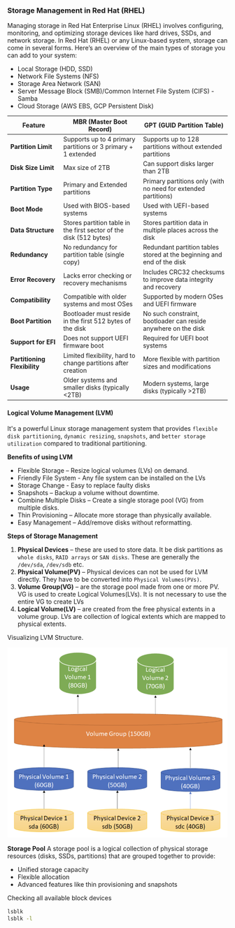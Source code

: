 ### Storage Management in Red Hat (RHEL)
Managing storage in Red Hat Enterprise Linux (RHEL) involves configuring, monitoring, and optimizing storage devices like hard drives, SSDs, and network storage. In Red Hat (RHEL) or any Linux-based system, storage can come in several forms. Here’s an overview of the main types of storage you can add to your system:
- Local Storage (HDD, SSD)
- Network File Systems (NFS)
- Storage Area Network (SAN)
- Server Message Block (SMB)/Common Internet File System (CIFS) - Samba
- Cloud Storage (AWS EBS, GCP Persistent Disk)

| Feature                      | **MBR (Master Boot Record)**                                       | **GPT (GUID Partition Table)**                                         |
| ---------------------------- | ------------------------------------------------------------------ | ---------------------------------------------------------------------- |
| **Partition Limit**          | Supports up to 4 primary partitions or 3 primary + 1 extended      | Supports up to 128 partitions without extended partitions              |
| **Disk Size Limit**          | Max size of 2TB                                                    | Can support disks larger than 2TB                                      |
| **Partition Type**           | Primary and Extended partitions                                    | Primary partitions only (with no need for extended partitions)         |
| **Boot Mode**                | Used with BIOS-based systems                                       | Used with UEFI-based systems                                           |
| **Data Structure**           | Stores partition table in the first sector of the disk (512 bytes) | Stores partition data in multiple places across the disk               |
| **Redundancy**               | No redundancy for partition table (single copy)                    | Redundant partition tables stored at the beginning and end of the disk |
| **Error Recovery**           | Lacks error checking or recovery mechanisms                        | Includes CRC32 checksums to improve data integrity and recovery        |
| **Compatibility**            | Compatible with older systems and most OSes                        | Supported by modern OSes and UEFI firmware                             |
| **Boot Partition**           | Bootloader must reside in the first 512 bytes of the disk          | No such constraint, bootloader can reside anywhere on the disk         |
| **Support for EFI**          | Does not support UEFI firmware boot                                | Required for UEFI boot systems                                         |
| **Partitioning Flexibility** | Limited flexibility, hard to change partitions after creation      | More flexible with partition sizes and modifications                   |
| **Usage**                    | Older systems and smaller disks (typically <2TB)                   | Modern systems, large disks (typically >2TB)                           |

#### Logical Volume Management (LVM)
It's a powerful Linux storage management system that provides `flexible disk partitioning`, `dynamic resizing`, `snapshots`, and `better storage utilization` compared to traditional partitioning.

**Benefits of using LVM**
- Flexible Storage – Resize logical volumes (LVs) on demand.
- Friendly File System - Any file system can be installed on the LVs
- Storage Change - Easy to replace faulty disks
- Snapshots – Backup a volume without downtime.
- Combine Multiple Disks – Create a single storage pool (VG) from multiple disks.
- Thin Provisioning – Allocate more storage than physically available.
- Easy Management – Add/remove disks without reformatting.

**Steps of Storage Management**
1. **Physical Devices** – these are used to store data. It be disk partitions as `whole disks`, `RAID arrays` or `SAN disks`. These are generally the `/dev/sda`, `/dev/sdb` etc.
2. **Physical Volume(PV)** – Physical devices can not be used for LVM directly. They have to be converted into `Physical Volumes(PVs)`.
3. **Volume Group(VG)** – are the storage pool made from one or more PV. VG is used to create Logical Volumes(LVs). It is not necessary to use the entire VG to create LVs
4. **Logical Volume(LV)** – are created from the free physical extents in a volume group. LVs are collection of logical extents which are mapped to physical extents. 

Visualizing LVM Structure.

![LVM Illustration](/07-storage-management/lvm.png)

**Storage Pool**
A storage pool is a logical collection of physical storage resources (disks, SSDs, partitions) that are grouped together to provide:
- Unified storage capacity
- Flexible allocation
- Advanced features like thin provisioning and snapshots

Checking all available block devices
```bash
lsblk
lsblk -l
```

